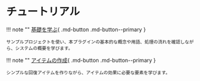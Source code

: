 チュートリアル
==========


!!! note ""
    [基礎を学ぶ](1-first/1-introduction.md){ .md-button .md-button--primary }

    サンプルプロジェクトを使い、本プラグインの基本的な概念や用語、処理の流れを確認しながら、システムの概要を学びます。

!!! note ""
    [アイテムの作成](2-create-item/1-introduction.md){ .md-button .md-button--primary }

    シンプルな回復アイテムを作りながら、アイテムの効果に必要な要素を学びます。

